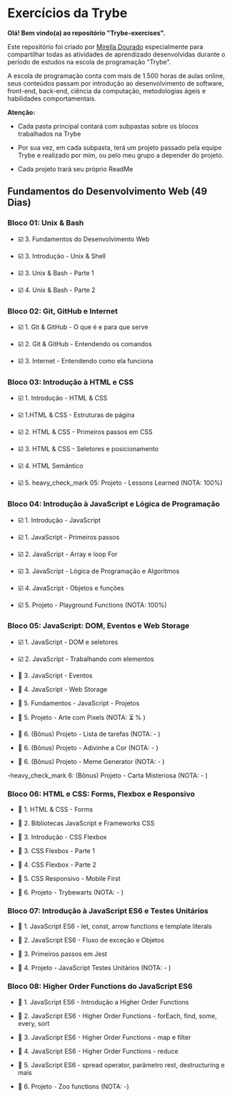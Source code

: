 # Exercícios da Trybe

**Olá! Bem vindo(a) ao repositório "Trybe-exercises".**

Este repositório foi criado por [Mirella Dourado](https://www.linkedin.com/in/mirelladourado/) especialmente para compartilhar todas as atividades de aprendizado desenvolvidas durante o período de estudos na escola de programação "Trybe".

A escola de programação conta com mais de 1.500 horas de aulas online, seus conteúdos passam por introdução ao desenvolvimento de software, front-end, back-end, ciência da computação, metodologias ágeis e habilidades comportamentais.

**Atenção:**

- Cada pasta principal contará com subpastas sobre os blocos trabalhados na Trybe

- Por sua vez, em cada subpasta, terá um projeto passado pela equipe Trybe e realizado por mim, ou pelo meu grupo a depender do projeto.

- Cada projeto trará seu próprio ReadMe

## Fundamentos do Desenvolvimento Web (49 Dias)


### Bloco 01: Unix & Bash

- :ballot_box_with_check: 3. Fundamentos do Desenvolvimento Web

- :ballot_box_with_check: 3. Introdução - Unix & Shell 

- :ballot_box_with_check: 3. Unix & Bash - Parte 1 

- :ballot_box_with_check: 4. Unix & Bash - Parte 2


### Bloco 02: Git, GitHub e Internet

- :ballot_box_with_check: 1. Git & GitHub - O que é e para que serve

- :ballot_box_with_check: 2. Git & GitHub - Entendendo os comandos

- :ballot_box_with_check: 3. Internet - Entendendo como ela funciona


### Bloco 03: Introdução à HTML e CSS

- :ballot_box_with_check: 1. Introdução - HTML & CSS

- :ballot_box_with_check: 1.HTML & CSS - Estruturas de página

- :ballot_box_with_check: 2. HTML & CSS - Primeiros passos em CSS

- :ballot_box_with_check: 3. HTML & CSS - Seletores e 
posicionamento

- :ballot_box_with_check: 4. HTML Semântico

- :ballot_box_with_check: 5. heavy_check_mark 05: Projeto - Lessons Learned (NOTA: 100%)


### Bloco 04: Introdução à JavaScript e Lógica de Programação

- :ballot_box_with_check: 1. Introdução - JavaScript

- :ballot_box_with_check: 1. JavaScript - Primeiros passos

- :ballot_box_with_check: 2. JavaScript - Array e loop For

- :ballot_box_with_check: 3. JavaScript - Lógica de Programação e Algoritmos

- :ballot_box_with_check: 4. JavaScript - Objetos e funções

- :ballot_box_with_check: 5. Projeto - Playground Functions (NOTA: 100%)


### Bloco 05: JavaScript: DOM, Eventos e Web Storage

- :ballot_box_with_check: 1. JavaScript - DOM e seletores

- :ballot_box_with_check: 2. JavaScript - Trabalhando com elementos

- :black_square_button: 3. JavaScript - Eventos

- :black_square_button: 4. JavaScript - Web Storage

- :black_square_button: 5. Fundamentos - JavaScript - Projetos

- :black_square_button: 5. Projeto - Arte com Pixels (NOTA: :hourglass_flowing_sand: % )

- :black_square_button: 6. (Bônus) Projeto - Lista de tarefas (NOTA: - )

- :black_square_button: 6. (Bônus) Projeto - Adivinhe a Cor (NOTA: - )

- :black_square_button: 6. (Bônus) Projeto - Meme Generator (NOTA: - )

-heavy_check_mark 6: (Bônus) Projeto - Carta Misteriosa (NOTA: - )


### Bloco 06: HTML e CSS: Forms, Flexbox e Responsivo

- :black_square_button: 1. HTML & CSS - Forms

- :black_square_button: 2. Bibliotecas JavaScript e Frameworks CSS

- :black_square_button: 3. Introdução - CSS Flexbox

- :black_square_button: 3. CSS Flexbox - Parte 1

- :black_square_button: 4. CSS Flexbox - Parte 2

- :black_square_button: 5. CSS Responsivo - Mobile First

- :black_square_button: 6. Projeto - Trybewarts (NOTA: - )


### Bloco 07: Introdução à JavaScript ES6 e Testes Unitários

- :black_square_button: 1. JavaScript ES6 - let, const, arrow functions e template literals

- :black_square_button: 2. JavaScript ES6 - Fluxo de exceção e Objetos

- :black_square_button: 3. Primeiros passos em Jest

- :black_square_button: 4. Projeto - JavaScript Testes Unitários (NOTA: - )


### Bloco 08: Higher Order Functions do JavaScript ES6

- :black_square_button: 1. JavaScript ES6 - Introdução a Higher Order Functions

- :black_square_button: 2. JavaScript ES6 - Higher Order Functions - forEach, find, some, every, sort

- :black_square_button: 3. JavaScript ES6 - Higher Order Functions - map e filter

- :black_square_button: 4. JavaScript ES6 - Higher Order Functions - reduce

- :black_square_button: 5. JavaScript ES6 - spread operator, parâmetro rest, destructuring e mais

- :black_square_button: 6. Projeto - Zoo functions (NOTA: -)
